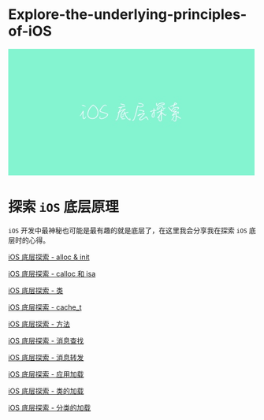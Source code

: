 # Explore-the-underlying-principles-of-iOS

![](https://raw.githubusercontent.com/LeeJunhui/blog_images/master/20200119023407.jpg)

# 探索 `iOS` 底层原理

`iOS` 开发中最神秘也可能是最有趣的就是底层了，在这里我会分享我在探索 `iOS` 底层时的心得。

[iOS 底层探索 - alloc & init](https://github.com/LeeJunhui/Explore-the-underlying-principles-of-iOS/blob/master/iOS%20%E5%BA%95%E5%B1%82%E6%8E%A2%E7%B4%A2%20-%20alloc%20%26%20init.md)

[iOS 底层探索 - calloc 和 isa](https://github.com/LeeJunhui/Explore-the-underlying-principles-of-iOS/blob/master/iOS%20%E5%BA%95%E5%B1%82%E6%8E%A2%E7%B4%A2%20-%20calloc%20%E5%92%8C%20isa.md)

[iOS 底层探索 - 类](https://github.com/LeeJunhui/Explore-the-underlying-principles-of-iOS/blob/master/iOS-%E5%BA%95%E5%B1%82%E6%8E%A2%E7%B4%A2%20-%20%E7%B1%BB.md)

[iOS 底层探索 - cache_t](https://github.com/LeeJunhui/Explore-the-underlying-principles-of-iOS/blob/master/iOS-%E5%BA%95%E5%B1%82%E6%8E%A2%E7%B4%A2%20-%20cache-t.md)

[iOS 底层探索 - 方法](https://github.com/LeeJunhui/Explore-the-underlying-principles-of-iOS/blob/master/iOS-%E5%BA%95%E5%B1%82%E6%8E%A2%E7%B4%A2%20-%20%E6%96%B9%E6%B3%95.md)

[iOS 底层探索 - 消息查找](https://github.com/LeeJunhui/Explore-the-underlying-principles-of-iOS/blob/master/iOS-%E5%BA%95%E5%B1%82%E6%8E%A2%E7%B4%A2%20-%20%E6%B6%88%E6%81%AF%E6%9F%A5%E6%89%BE.md)

[iOS 底层探索 - 消息转发](https://github.com/LeeJunhui/Explore-the-underlying-principles-of-iOS/blob/master/iOS-%E5%BA%95%E5%B1%82%E6%8E%A2%E7%B4%A2%20-%20%E6%B6%88%E6%81%AF%E8%BD%AC%E5%8F%91.md)

[iOS 底层探索 - 应用加载](#)

[iOS 底层探索 - 类的加载](#)

[iOS 底层探索 - 分类的加载](#)